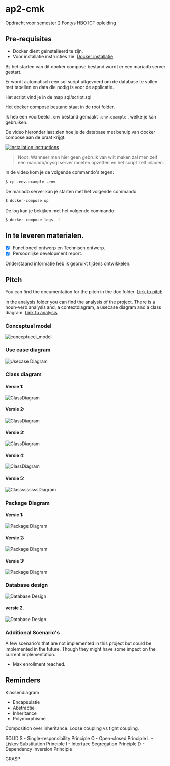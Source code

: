 # ap2-cmk
Opdracht voor semester 2 Fontys HBO ICT opleiding

## Pre-requisites

- Docker dient geinstalleerd te zijn.
- Voor installatie instructies zie: [Docker installatie](https://docs.docker.com/desktop/)

Bij het starten van dit docker compose bestand wordt er een mariadb server gestart.

Er wordt automatisch een sql script uitgevoerd om de database te vullen met tabellen en data die nodig is voor de applicatie.

Het script vind je in de map sql/script.sql

Het docker compose bestand staat in de root folder. 

Ik heb een voorbeeld `.env` bestand gemaakt `.env.example` , welke je kan gebruiken.

De video hieronder laat zien hoe je de database met behulp van docker compose aan de praat krijgt. 

[![Installation instructions](https://i.ytimg.com/vi/TpJ_nHRIF3E/maxresdefault.jpg)](https://youtu.be/TpJ_nHRIF3E "Installation instructions")
> Noot: Wanneer men hier geen gebruik van wilt maken zal men zelf een mariadb/mysql server moeten opzetten en het script zelf inladen. 

In de video kom je de volgende commando's tegen:

```bash
$ cp .env.example .env
```

De mariadb server kan je starten met het volgende commando:

```bash
$ docker-compose up
```

De log kan je bekijken met het volgende commando:
```bash
$ docker-compose logs -f
```

## In te leveren materialen. 
- [x] Functioneel ontwerp en Technisch ontwerp. 
- [x] Persoonlijke development report. 

Onderstaand informatie heb ik gebruikt tijdens ontwikkelen. 
## Pitch

You can find the documentation for the pitch in the doc folder.
[Link to pitch](doc/pitch.md)

in the analysis folder you can find the analysis of the project. 
There is a noun-verb analysis and, a contextdiagram, a usecase diagram and a class diagram.
[Link to analysis](doc/analysis_and_design.md)

### Conceptual model
![conceptueel_model](https://www.plantuml.com/plantuml/svg/VLAnhjim3Dpz5OAMJ7djMpiKGPe2BT2jGASkZCNOQcGga6dtzvyGWRPf1nvzlkFTKJpr38c7BbG9QmPg0ffVY2buQbRGFK7TyWByapoIgmvcXhwxeGRsEE9FQkFW3FJ6pg0fg5MQRp64_E5HeJzYlBcUX_iTQHK4CddqZ5w5YJ5n0ohr6KEaN4GDllX7Y1qex0okqVQ_O-qXv1PS_F3Pf3H62lvVpxg5BEq2VNkDa4frGSq4swgQbsdi-ziRMNDqyJyTlygdBcc-c80Z9guEs_sASbfYPb-nPm0sWy-InPzZyatBcRpSRUR7ReJCrB0CtcIvuWWlezZtdI9ANCbQYYRWZNSqbX0xDWun603wIv_C634z-zdLA6beFpzdbVSoUKYBsIIdrlGfhTs-toJIWTR2-V3cTvgWGXuUAuzvj03RtSdn2bbFbQexz8DS-Z84gRp2BFUlmxxaYOcOJcpnobpVxnABrOP6qcZdEJX6ukg4v8OkV000)

### Use case diagram
![Usecase Diagram](https://www.plantuml.com/plantuml/svg/VPBVIyCm4CVVyrSSUo_eVWz49XEcC648cy-tzjR5fib8hdrG_DzDNRT5KtnhFldasyjTvexHSbKgeMZFm0Qip0yCcRIKiZHQOCh6maDMolFtYiWggVDskRMIT1Ri5HRJ0mlH9A3E5K5lvNMpHikQVDRns8DF0L0vIj7vxINjR2MBPWzrYGNf7g23pU8sjDRMx2MfnZcYSnUf7qeBerHJEG7-ZXg4LbCcUgkMJ9B__dKOgbjZBEV-7h2ZGhvVhT4_WHl9jI5xSSUX--OJCzAm2eH9A3phkbA6zgHzsy2RBqrNgVgWsYBcKVeqFFnAb3bOqizW2QxzU29R8_FbrApxbe-aI4D9t0xsEeiR8U3q4219xjlfd1z3Y_en6iLe7AD9ZAOnciN8bmN1iplJBjZlWeCkEEo2_Y9jJs9mboIdMhx4tA-hKdq3)

### Class diagram
#### Versie 1: 
![ClassDiagram](https://www.plantuml.com/plantuml/svg/fLLVZwCs47_dKrZtKbQtgxwZQdi4k3rqBAI1L6hVV7YIjGGcPvjDLrM_UnriPsr88hMN5sT-C_xDZESFduJ4N8vz5mJ0nXuLW3cZR1-tahvI-TQy7G3z7I3rUzuMJRukikHBbIVP17tEYo8lco_PgeZBhnEKbtMpsIPDNfMJ_Dis_pFunx1_vXGOsS3t4OIi9PQZCEHnacJh9aid8SqIHMk4TLQcUVaq_K_YCicAmcXMHPLyLVyj-mQEc1CdubI5Mpt7sZXEdxApwPeFUmv2U34arRDApmQHb-jDzRJ9wdeIowgfctYZj0iIzusgT5ja9gCc_prl_ZYP_uHMM01gEom4sWqSjKFV3moD0ZZ2KdBwRPGW0lnDI8vRQIotIcs87oY9q7QaH4ixoeKiSGyHgjLjjjTmJmdfO8bt-98rmHAgtOfo-HAXL0aQXXxJphSyg6YE0oSU-d5xE36eLzZH3i95IFT8X-DZ7PvRBSAuHoO4Qp5tV-VwLsJ_sxb7b9sSXfvhJxysKOJBS5I9TSLYqbD6JqMKT62cTXzZGcev4c0o5FgCa07kpXODuFO5U2Zr6I43U35Sexb7uwGdzKpXtRxcudoxcIcSp0o2u2y9Z3YzgQEtU-Dv86C7OJyT4V9XXyw4Tv6kVXcEThR2kmZP_-zQFUcJig12_gBbntTwt-_b6MBBWG3HSdeubSvJw0JznHXYyoT2SvLvymtqmolyrtiwmPcAmdkkyrjJrYRjkUv74t-GQhL55pyARb-TSsF-OFki6hpAgBl3Pc9hRZFePXT-NN8u4NkhMUDYslJHRFERzMQm52IcdN2VG9V3ACAxomlGj2hnhplThllpLZKMZ-vypIxNw7Q0pafglu-OCebP2yx0waznk9iEVrtOrhrfKYlC-vnVfHA7WP5cy8svFYFamSu4Q5oitdIXGbC_trxhx6GOnyuQy8pjymi50J_7gK4EBT3N1Np3g-vMV-6V-dGd7nxH1_R14YrCEDs_61kxLHSsP3WoO-Alii0NVRR5HDWj-p0Uj8dN3O7nViCTYb3B0KiGF_UOuJq8z6XPlMjs22ugTIi7hcyd9EzjW-2J4iQ--nS0)
#### Versie 2:
![ClassDiagram](https://www.plantuml.com/plantuml/svg/hLLRJwmw57xdLpJpX95vEA_4616g4XcO0yn9pdaZqwfDk73QuiIO_TzteQtIWhelsmU7hhM-hz-wjBrYlA9yQ6h7mUtGW0F3DEzg35uT8FvA68HtC9--Y_8GmRHqd6yoDC4LRKdx61mvUIRyfNpfDMntICfudy3mBej3E9bkuYI9q_8ENYT1UZ-PuhGeyqDOnbawhVy-nFy9Sib-GmbkKOx_7p3Z1Q_um1Hv48PmNy9eMaGm5BHgiOTf5AUtqtSOf25C4kMvJhBmNdnhzXoVAefcYYCXDzi5CZY8Rk5Rw9vsZnGpPcW8ivr8Juk8qtsUtUQmAAPbcfL56UJ2ko2ProYB3WbK6PNnFt7vxnX-h2l6G80QqXB6QSL9roh4kMLspzxCQEoREuX__jH2xJdqgE9uwTGmtSDTXuOQkytqumFJhEDpt7JF-0SXEXNJePFV4kI3kELoqLQDO2Wu5M7IWZ0xKjAFMHgESsltET83AoYbNQHgZwjRgGyVs2u5qld-BAvuwawMYs3cdWc0wDs5ZReKjRABfNs_MQuj5_FchvvKATNsV5rG3tpCgVANG_U7A6V56MTtjI0FX3AUBghI48HglBJNrLhqg3bxk2QKF_aW4Wjfnar5QZEo5s9E7KMcbNOrzlNzgSexhjo5EWyibNcWhkoeXI8F66eyO2lnWA72R8YuWnv8ZNzTpnURw-d7VDpQjPNe2q7TlU3L66PxPcStzCg8stsRDUnS0gsfipa_cCDthjbHZZ0NUOlpg-FUKZ4VAPqHC6OJC16XRrvbelX8Ue7aXfLD3uo_zl99COR3dVDwDgNHUCdXVi8_wuv-gPO7JRV6UCoaNLERRwNqzSgcocXUvnhWBfaziCxgWGyOFskPTGxadiZ6Yo9O3-_chmtOKlBunBUNODDkPB_MWb1tQcMCzU8vpeW1sw6NRZM5qcfmQs4I8MaroXerVnmh_XvtCGQkned1mEGP8yVHzAPUyMtVkuvZPY01Ehb5i7CbDXoQ-Zi0)

#### Versie 3:
![ClassDiagram](https://www.plantuml.com/plantuml/svg/pLXHavis47xths3k2QRaeQ-UJ18Ek3iQZ5t0cMbVRgXPtsb61bU8yxYT_lSAX31QoxcSstIQ1mUjTlVxLikkbllKy8BnTaTdCr9nODjY0rQqRe2biAyRmcjsjFwSMUBV3vPNbjsEtOgVkTKzElA_ZuF2FV1kUNliVgjY1q9LFiojZ3DIFPaD6bl8OzBmzztgmx2vtfS5XtF4t-gQplxI2CTGi4guzpQSl11-D9F7MZP50a42IPnpqOIxHodQ9N2A1Hj-k41wKPSj1JDbNSUcsb9nKsi72ynKvHxcgUIOvOhLJmoQninFxThxuM5kAP5pUjHvAEb8G0bwQAZQdNN725Hb2h-tqF2C5xnj1bJFzyDL7WRz8WZzE4g6nIfCWYYvxvzzB_73UDYuZPV-v-5vdQYLWi9Poezx6B0MwpYFLd7eFomZF-n5Tr4i4FE7y3Rsai-zA4_NuPqNPw6qyNB_GT68aapi-dcqJFhrp-lern5OHQs5boppnoptKXLXb3okqkLz6cQP36ov48IwNUncmZiElJGH71uz0Vqbod-H9vTbmiiYJ799T1ciOybP8FmK-ldeCeL3mSg9mzLIn2m9t7h1lRJompIFxYBVo-Kw44UrN7YZbxw9r5Jvy89594yX3pt_8KpxvonV1s7IGszeqJIML-v8HHhE2axgQh1zPxLQHvhZ5ZLewUMXwUDYmvQuWM1Ry-PiGgynjJ0fZr8eocL5ZqW1CswC5QcSwLBi5XkP0oCOOmmAeoW316Iq7B3ybZ6e-ewkshnqYh9glv9Dzvf4kjVcq3briyazCvNkZDrsgb718RxkBi5NdIZdBQ5WjxsaF9sbQmcGbIYHGyrATPr-HFTf2hlw1NIU0_r864KL7rct_1agJZO5Fx-bNMkFWDIrgs2445x0epGeU64xO_tgdNiiNoB1XrKZD5HOWuZ1Xko59TUaJTyQvwRhG3BHT-m1njKGNEpSqGvTkkioc5r6cmI8KuXZ_3Wif-SvY4feDepikn90ErpqshdnAZBr2PLBSyKURJsL1bJtAu2k6Skv13QU-VT4bQaw1GY7osM6SpNw_6UPkhQVqYlwgQdVlvvLnsptUeAmWwWIF0jA_dW3g6cyBYxd2FUhRpNK-r3sN1_UCe1hRvCwLZWaMf1249ZYL6_LE74PtoTLpDfSfhSpDFcDhnml26qKtcImKDLkdbJqNg1SZrati74l474n1tSAxrv2TZ3qVuGeqnz81xQZN6WvLd2olPifLA2S678jHs6SQTGuS2EV3D2lzXCXvi18WUXB3wZyi7DpbprpgJTHQMvyxNFitrmBKjd7AEEXzPVifUBO4jRmvFpWTgGiAHWsQ67Kxq9PRcy9uyzpAn2BGGuxaScvjH2_eYLrUPORQABH2ioGHrPJ8LAVC9DftZuBm3LmTyzek-UCNGFPyydBFQFe8dREbDvOz_zVdgeqvQ1x9Sz_rPafmkyEO1penzO6FAtbxPGQ3_4BCB8zAdExu1nsUmxbwgk3-nFmkvRIZjgaOuh2HP_TDp_UMEyOUNhcxpvODzLD3szKeh0TTD3SOTHkzq8NVxjVLiGN-9kC98rlC37zZMiswqZs-p8usHK7QLaVga6kJAM1SYetqSVGt6gWuYUzzvsYKO_11iWBbBEPSgyVjdZ6HpERwN5BWv6eoU2JmEp-ylit)

#### Versie 4:
![ClassDiagram](https://www.plantuml.com/plantuml/png/P4_HJWCX47o_hpZ_n2riMom79t0c-aPQKabwL87JDCP_5-crgP6dcTdT6UO-PHlpD1wQk_pgHjVQqUzjuy8qjileNTWfzpwvb7MsUKhjLzEM1uHWRv1MGf5m9cRIew1Ch2ec80XoFayMN99DmT_DsPqx6uCFUzXc_-7poPpUt6pV3TomdYDPIqQmIal6IuXPuuA3s5J9g06Nm3LMneGk0Z5CYieV1_PopUhZSHzTIdzA4DcLZ4iB9debLmgrhbH8emseClrdSlDHZg14gGibzucPvog2rgWx5ERSHTA1OuKbu069kHegzsdZxiQEbjAoWueNG5TuNHsIY-fuk2mQ1B96LR4s0xs40UsO-3tQ7cnABUn67tpAqMP_3FFjJpTMrzhA3KJV_Ik4dvJ6lj3NvH9waq09z0EkM_gyU2VN8lknx6eJBlJ7TsLfl7jc5SN4AOM-16S-ZiwHPZIojseOmVfC_J9wFZlWcs2lcc8eYJryFhyUhJxcMa3ggvEvS4ZQGMT7jkpvioroIyuoxj-ZAGbZE1jNqvvAfj3CyL-fQfxfp1JU3IpdqsQO8bCFjGt_zMC4imkcZlQc7JCjMFjZ9MMn7l4amQ7dk1i96MJvdV8OEe4_aoHxY5M1g3glA5Cxsus1tb9Gl-zCwquG7NQinIpQcPwYzEWvzaO1BXjVnmJT7mKfzeRhOBupvXqxa_j5Z6YFQVNG8BZgssB27lWEmBtDmuUbqf24RN1-tkxGlA3BwT9NAMLyJ6VhcWw2xqrPd5F5mTNgxLp_U7DxNnjizsHpK_PmKDUSe9V86nL7tQXN46Vx5JpwYdtpJJcjMSXyteHmr_CMoCBZVPWcmXlbw5RDr7rkGsFwH74i4lELRfgmKdedAUxAYfxbe-bw-zj2McMAegIblSnbD2lx_V7MTFOm4xYbQgI3aUr8vgNf2hHsJKaPpqik9gejNAJSn62y2G2q9_DCnRa9rsujlT2-KLutsifSHYtqRXHetIZKwIoW4QzH7hBlv9DQ75g2h5jQ8vF8xJjcKVuKBPVf7S0jxqBlcg6siwZZ-_HUb3kYwmbfeoIAim12KF1GxpkggBO1utIdzWGctmviaTqWXUweUpPxOhqbE3CHZ5e0GASpFrW33Ysf0PoP20OD2A3JcOd99mqgJms-HDf_ElU-3FP0jJNxt0NWhbxFdAJVwhbCtJPDINdjm4rjgNlCHwY7K3BkCKxVlZFqNLxldanxdt_NqzN-Xwa8SJp9luYUg2vSmaKuTqtTqtuOTux6XFvTMAXjtpZjIw1oFvIZoVb9osw_ElwTQErCrPRqCLYtJJtq5q6XGbblNwbjUcERZb5TRvpx2dmxxcUosXHCHmQTOhwKPQ8ZK04sT9n__6iPS4_786yCYRB64CcPtsfnjctmJaz4O1hrHrYoCygFdPAPcrznLjDyGpPe5ooy8yh0EUJgYJbs-Q19L0siz3yS1wZztvy9JFk2sP32k_3w4xz8hNzSgsrdlXtizaQjwxKlsLXGqRpKFaPU0IkNexP36zp--uwt0ZRtdS_mi9mbVXpAL4-rdU8-ky1e77zRMAqO7lYwpukhTeKAV0ABay4pibiFXo_hJ1toKLAyVIKLZ18yqaaS9PSIuPy-_R1UF4moDVJKhwJvyz_RRUm14WryxOLn7XykMoJ4Tbme-cQ8nyAR01Z18RhJJSrxMH0GBeVhL6WkB3BFGkax9uwKU9NWSkWIn20XwbhX1GS9KTTg5Ic0A2FUtNWTf7DMUAQf576MUC3dv_qqIXggyXy0)

#### Versie 5:
![ClasssssssssDiagram](https://www.plantuml.com/plantuml/png/hLdFRjiy4h_xAOYS95Gki5UZi9kaxS90imti5diiL6lY49KbBqKbCBfzzoLDZQWPaKxipNVu7CtyvlzeE68_DZfNkjsLayccp9j6V54Igc85_scXqUBFH9Z_fc9PB6PYMHd2NicdNCFVZh4sO53BOYPaWBk2ZTmRVJhCNkjSjysCsdH4Xdr7COdHjX2oo8vg6-T3zwJGvh98dUoFVM4KERr94xUPCkhaBoRbA-IgajNsUgFbazI7KLwwnt_bEvYPi9J1TgHFq6oKt6jPLupp_R0tOAxQKZi0ikxgeYrXMNXBxqPYnupCZYcf1avaek3sBL57JMUY35bDExCkbRtH_ykKIVTJBGkUPRGyoF65ANx7DBxiRkgTkLVrLa7JS3SMf7g8ia-igP7bddjNTIxBXhg9o4IFT6QY2QhBnBvxPXgxGgqVw-UEawJKcYjXRxDWyZu3AtZELN56gxkKE35CIBWyo36Ep8x_TwvrignEcgcDD5hHAwFD-aOwVLv-DA1YNV55gaO7KdCdYwA40EDhpl0-CzyURgJIZyv-H_-yCyLYs7lZr7Ej2aPUrINCZixQlp0bvZ6HRbelCl70tSt4ZdbgQMNEKGNtBnE0hZd4ddcL2KKS8aMoxVWWIqYQ8zRxbGb7yMvv4dhrTfeoSMTYk2uA-sQuW53vFq5_QSlIekmBvGJ7eyl42ldllZj-DfjQER9nRNimlKAHQyf7CHj8OwQcRFG7cztlSWTpP1vFRFVg86-1FAYAC0S7xoUdUGLvyQqg3xTrMO9XrHMpOsTdjRNLbVsPiuuODgpFt2uoR80mKC8obPpEXs3vIyDAQ9v4Femr4sUQ43EX7sMJH4oRxXZcCYb8sAOrVjLrwPBUTQJbhV9g2mdgk0FGjqfgK39FK8JDtJMe9xdnfw0wKbUmhnkfQsLRQSL8JZkLJqOehcaOcSCcxgS3fZWd5_vLS8IRmx9870ZNX2YskJdODzy8jFO7uQx57MIEAM1BAC_4mv194aB4U5w2IfEO3BCIIXQHJ0YUBP9yiIG3Ax28KcLTiZ9nQdNr-IPSMwAGjfXBNFvasGWInyOdA473AvqOhrkysBZca3hVZuWTkcHhPgVDZrtESKvpwqd0Gi2JBAesviYWUz12WdhzYfVwFqcdd2DYAtbTbhq8rWm9Smz3KgpK4R4VbJIrjCCj9icFBvHqs_XjlTkNO8-UUr0Rg7I-XQ62JEoEEA-lgDjV9SI_odZly2AG7kB2V5p4j2Sd94zOnChVAXX-GE5HDVv2IiSatmmNgrYGjvHnlIxCkVj2yvL3e7sZEJXg3NkneqhmtSW51atYqTPOaooXQdUWSjC17sIbvyARjzs__6pOkMEVq4fPJZj-w2QitrvqaLVxvc3NG_Ab4KmA-PBWJVlJlWAaKosAT-TGD648GJMa_LgmDV60ik34GjmkdheVKYbBy4MoJtFIUqm5xj6BVkbFlJeBSFF1vkKenH9aUQGllNwiHMpHZfqMVkwpoTxXybO_GgNb9hVpnwElAPt8bDHoRADdg_nb7m0-jy655ml_OhZPUP5cvmQPdHiVDiOQT5XZSfO7g70wFCUM6dQH0yy0R-lg2LGF_buFpZ6NK5J15SHFD1QBDqxf0u7RLYcJVaUtS8h4mo8lDsrfpTKwBsqg8JcTtmKlI1gxNWiVbiWD7fMSXVSFhtpflbwsd8NzJg9UHIF9HexnUN7fGeTpaxh4sm3fT5EcF7kDAsJHVqRYjiXGxgIQiTIad426zkjKy9v6nirXV40oMIyQsGUNuri7dfgu-VZHYfZ1mSgc6slrbqvOXzguLzJoo1d5b9zp21DPVyfXLE6BCzeBjzohOzIoqg0USXCZT-EFxw7meOyLmmipTAY3q1KkmKtBBMA1rO0OuHfi4nqxtFL56ew0lu8y6XlBvGlq6wpFAzZLJt1YMIQnUbXC8SARnESslkJ2gIMNbocAHQlq5UfSnlVyjMhSsuaTr7KFH_CoKykyoD6PodnYyqD4HoPzx48Spn1nSW2wwNo6L1EfgppMCtWw23wrBupYvIFcfgvBoAkeyy6oSakigdZ21kg9B7BxqHFnA4uvskLXBD0wEXEZAnk_1OcZs2K86LDEY2r_eIiG9iTImsyQUNu8Vtp1IDdA_Q9lTlB4xnEFJh4Bk4m4WA8Xjua44RvRb5Nl2yiKmSv7qj5COpInYyHnB3pJ_igRfzWneZVT5ENlkT6iWx4u7MRkuQ_fXLDBl7VN2FXl0BV-ioQq1MzUKCwrscs2_1D4J2bkK_y6-6tIlVujzwzryGzg-ykrsG-m1ZQjEHJCctDeta3ZMjgRH9x4o_NTr5NRl8KwsmPYskwdSt5LNNLzrL6Lt3xgZe73nx6k_d4bfYKy89UMqsEyOlgUpaG3bVQu3nOOn2dOW2b3CPcW1qwnLMj-H-iJdVqUMmMm38mx-FltSy7Kp4G1U-DN8-fgmlNqSktUIZ8kbSKWg0nIATRLeaSMzNDbi8vAaJQF76Tf54LIsyEFHJPumgM2uK-Lzq4Zj1DecEUXAO_ASPU88FzMuXNXcOflyxoTc9tOUiYhZ9P2gmVMBku_hnk1HWvix1rMvF6nmol01VWrIGG_jG5E_pj_uTGuLnh5GjDzQX9mGeIDyDUAyJbzKeW5nsVo6QAJZoQyTbTE_WS0)

### Package Diagram
#### Versie 1:
![Package Diagram](https://www.plantuml.com/plantuml/svg/SoWkIImgAStDuU8gI4pEJanFLL3ooSnBpmy02kUb5ZddvnNdvwGgALHprU9GufAVcvYPXq-5PrvQKM9nIL5fSabf4SmihcWiziGgwARab-VfsYb4OreHouLD4A43jvMnN0wfUIb0Nm80)

#### Versie 2: 
![Package Diagram](https://www.plantuml.com/plantuml/svg/VOwn2i8m48RtF4NetbUGWYw2W-0OCXnDJ8F9fLnoE8ZlRWMts5j_lk_kcse3QfoJKYlC3mXU3vU8eLot6JqT2zQI_A1Vwhs3d4g6Y19nnZj1RSHpOn9ltHOWxtw4-HDYzUZA4yU3Dds3LMR_xMRoAdZTg4UAOMbVfK-qSfsio7MzDtbqdDC7)

#### Versie 3:
![Package Diagram](https://www.plantuml.com/plantuml/svg/VO-n3i8W48RtFiMbEwzWckXYuc3Ys7Iu5AH4E9e3uc1yTnqwdVNMd--3Zw5KvDfIx5QS7-WTz9T0Fb-_Apa-PYevkXvUtRlRHquvOI2DEDETiLHkSssitdLRa9tTY74dP09ZyvFC0SRVXkcV8d0H93Hn2AQjsdDo1CF1BtLJnC_qGXtNouGtEB8jnGy0)

### Database design
![Database Design](https://www.plantuml.com/plantuml/png/hLJBRjDG4DtdAwwoOO7o0rsWWb0tFAW2h112WprjHbpxcfbnggZjltFj3ewJYLCba5Nkd7cSCmzVYW9hMyKPragw2VElWZmF8A7x4-vd8VzU1Yh3HQ1QmxVhTz_DTaCi-X4gpD0Qk5W16r9HMKOy24MOY2b1yTFD6s9TPQnx6O0LK7Jk3OZS9IuTm2dYZotTgqptSJQeksB2kbpYxnP5UvaxbgDw9ViXx-MsebXGa_FeGLGKj9LfKkyHkARwzdMXjCwMdjU-yIYr-c17KGgcHYdL3jDDWyyJ-f3ADgBH6Pl-4vbnpMjEjumYVRM_ZwDrd0RNRmyrblWjAb0KHxELYGd7lN5CDs-9Ty1bB-Ffx-dDyieETj4Va5sE4-Dusg4lautN7gSCTlAiFlVjTyTbzhCg-1lvicbiCJrmcWg_WYC1kwP_p3jm7WndSxKj6pBQy_HyBt9eX6wXP4MDpFgl_cDQBBOhSH7cAv3v5h9g7T0rNyAh4JY8ws1bA7vjyOU7nIBTxsv5voRv-RmNOu6qnjvnV-eMv8jZ6NvkB6By0JD_boV75QbMe2TPbvb2MyK_)
#### versie 2. 
![Database Design](https://www.plantuml.com/plantuml/svg/jLP_Rzis4FtVduBpWAq1QXGTXg4e3AEAn6JQOjcJb0BRC1YKTBQ9K9H6Kacyjjzzf1YniloZ6OOw_uYwzzxTlHCFUISL4QefsUYR0jQK0we5BOdOhUvWz-Bn0aspsJIlM2NUVfkzUVFJQttyJeTcqrVjsnbwdBxAPewzhWJG3U_O7PMqlmEge-aNJSdx35YRFyqeeQ1a8Y2lH76C2hmfLy_cPxPW9-Ha5CaO607WYgeTUaJJANgHlaGFMwhW0ircUnaFaFWbOdIpLHbhB7eaxoYlYI2b3d1GknfG9TIswWLoHgH47qP8_pob1CqQ1LSLLxuf3cMCv7U7mKJj6A2Q4SgF1Ea_W5x_q0OkDNqZgeONhPvjnKQq6I26MGm_8YKWJr32x2id-QCxz_D_6esiS-DR2M9yOPlP-uXeSO7U8ieL-dFvwryct8rxJOLi4nh0FH7vbeX-lAH5mU0CW96p_88eMAmlgNRT8Con7uQIK7Q2MXCf7xH99yAYOcrIqtIidti-N0aAl8ZXxmQaUguX_MiZDHt4geUwEe8IaDDQPrA7G5UbL4GrqaJtYahQrxsIRu08Jld6onMzfsht7yV8pqm0P2vehMZ5Jo3ClJ2XOGsfVd_GT5aL3ODXnuUDp5lSrswZbtWfgeq0AP-Rih-qwYVkghEY4tCME7H_fWvcnza21ue1A4APx9SyTBIHN_xKs60qf_sFuO68ud_wFkouiyMAErFEZcQu1TprFz-_w-Tx5DXThxPstyjHk_N7_TcuFc-m5qTXTEtvQVW-J7-tMpb9S3B7KTgUvelWzWQtZyjuyGlsKvF6QXwvd4vwYQD0Arj5tyVB50Vj8SP6H1-SpB4Rv7JUXm5UM9Ku3VsdKdwx3V_eYWsl8rEjqtEj3YgA5kagIRsuAoICLhgZwnWdINls5_Fb3TwhxFFadCgb5rnZYyUweAlGzz8dUnPXb2QVoTsATTGKU_xFE6wVa_Gsw2psWdaOsU75m8Zv8kIMrd9a5D2dQZ91jX0zwx7nIgBPs0O_VfnCgW_xMzAWf3v-6IKW1teF1y3EG8DHWkHtBM9_HtNOuV0C9w-u8jIMEOoVp045odQ6yKuNQVwl-nS0)


### Additional Scenario's
A few scenario's that are not implemented in this project but could be implemented in the future. Though they might have some impact on the current implementation.
- Max enrollment reached. 

## Reminders

Klassendiagram

- Encapsulatie
- Abstractie
- Inheritance
- Polymorphisme

Composition over inheritance. 
Loose coupling vs tight coupling.

SOLID
S - Single-responsibility Principle
O - Open-closed Principle
L - Liskov Substitution Principle
I - Interface Segregation Principle
D - Dependency Inversion Principle

GRASP



